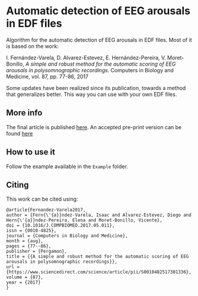 # Automatic detection of EEG arousals in EDF files

Algorithm for the automatic detection of EEG arousals in EDF files. Most of it is based on the work: 

I. Fernández-Varela, D. Alvarez-Estevez, E. Hernández-Pereira, V. Moret-Bonillo, _A simple and robust method for the automatic scoring of EEG arousals in polysomnographic recordings._ Computers in Biology and Medicine, vol. 87, pp. 77-86, 2017 

Some updates have been realized since its publication, towards a method that generalizes better. This way you can use with your own EDF files.

## More info

The final article is published [here](https://www.sciencedirect.com/science/article/pii/S0010482517301336?via%3Dihub). An accepted pre-print version can be found [here](https://www.researchgate.net/publication/316905321_A_simple_and_robust_method_for_the_automatic_scoring_of_EEG_arousals_in_polysomnographic_recordings)

## How to use it

Follow the example available in the ```Example``` folder.

## Citing

This work can be cited using: 

```
@article{Fernandez-Varela2017,
author = {Fern{\'{a}}ndez-Varela, Isaac and Alvarez-Estevez, Diego and Hern{\'{a}}ndez-Pereira, Elena and Moret-Bonillo, Vicente},
doi = {10.1016/J.COMPBIOMED.2017.05.011},
issn = {0010-4825},
journal = {Computers in Biology and Medicine},
month = {aug},
pages = {77--86},
publisher = {Pergamon},
title = {{A simple and robust method for the automatic scoring of EEG arousals in polysomnographic recordings}},
url = {https://www.sciencedirect.com/science/article/pii/S0010482517301336},
volume = {87},
year = {2017}
}

```
